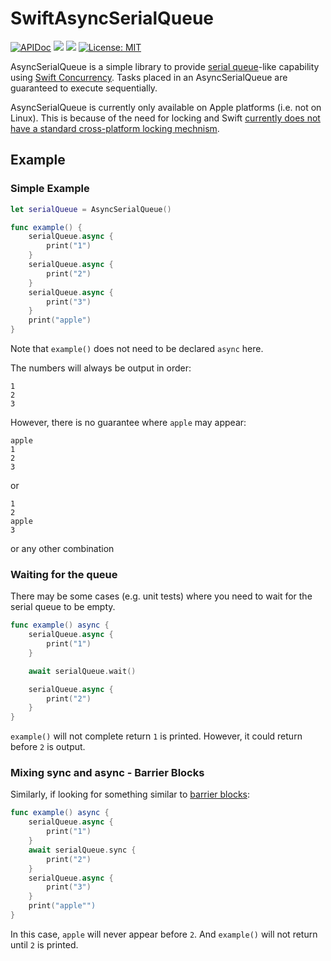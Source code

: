 # SwiftAsyncSerialQueue

[![APIDoc](https://img.shields.io/badge/docs-AsyncSerialQueue-1FBCE4.svg)](https://swiftpackageindex.com/dannys42/SwiftAsyncSerialQueue/main/documentation/asyncserialqueue)
[![](https://img.shields.io/endpoint?url=https%3A%2F%2Fswiftpackageindex.com%2Fapi%2Fpackages%2Fdannys42%2FSwiftAsyncSerialQueue%2Fbadge%3Ftype%3Dswift-versions)](https://swiftpackageindex.com/dannys42/SwiftAsyncSerialQueue)
[![](https://img.shields.io/endpoint?url=https%3A%2F%2Fswiftpackageindex.com%2Fapi%2Fpackages%2Fdannys42%2FSwiftAsyncSerialQueue%2Fbadge%3Ftype%3Dplatforms)](https://swiftpackageindex.com/dannys42/SwiftAsyncSerialQueue)
[![License: MIT](https://img.shields.io/badge/License-MIT-yellow.svg)](https://opensource.org/licenses/MIT)


AsyncSerialQueue is a simple library to provide [serial queue](https://www.avanderlee.com/swift/concurrent-serial-dispatchqueue/)-like capability using [Swift Concurrency](https://docs.swift.org/swift-book/documentation/the-swift-programming-language/concurrency/).  Tasks placed in an AsyncSerialQueue are guaranteed to execute sequentially.

AsyncSerialQueue is currently only available on Apple platforms (i.e. not on Linux).  This is because of the need for locking and Swift [currently does not have a standard cross-platform locking mechnism](https://forums.swift.org/t/shared-mutable-state-sendable-and-locks/64336).


## Example

### Simple Example
```swift
let serialQueue = AsyncSerialQueue()

func example() {
    serialQueue.async {
        print("1")
    }
    serialQueue.async {
        print("2")
    }
    serialQueue.async {
        print("3")
    }
    print("apple")
}
```

Note that `example()` does not need to be declared `async` here.

The numbers will always be output in order:
```
1
2
3
```
However, there is no guarantee where `apple` may appear:

```
apple
1
2
3
```
or

```
1
2
apple
3
```
or any other combination

### Waiting for the queue

There may be some cases (e.g. unit tests) where you need to wait for the serial queue to be empty.


```swift
func example() async {
    serialQueue.async {
        print("1")
    }

    await serialQueue.wait()

    serialQueue.async {
        print("2")
    }
}
```

`example()` will not complete return `1` is printed.  However, it could return before `2` is output.


### Mixing sync and async - Barrier Blocks

Similarly, if looking for something similar to [barrier blocks](https://developer.apple.com/documentation/dispatch/dispatch_barrier):

```swift
func example() async {
    serialQueue.async {
        print("1")
    }
    await serialQueue.sync {
        print("2")
    }
    serialQueue.async {
        print("3")
    }
    print("apple"")
}
```

In this case, `apple` will never appear before `2`.  And `example()` will not return until `2` is printed.

